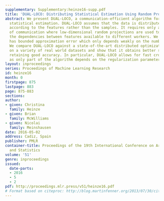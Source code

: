 ```yaml
---
supplementary: Supplementary:heinze16-supp.pdf
title: 'DUAL-LOCO: Distributing Statistical Estimation Using Random Projections'
abstract: We present DUAL-LOCO, a communication-efficient algorithm for distributed
  statistical estimation. DUAL-LOCO assumes that the data is distributed across workers
  according to the features rather than the samples. It requires only a single round
  of communication where low-dimensional random projections are used to approximate
  the dependencies between features available to different workers. We show that DUAL-LOCO
  has bounded approximation error which only depends weakly on the number of workers.
  We compare DUAL-LOCO against a state-of-the-art distributed optimization method
  on a variety of real world datasets and show that it obtains better speedups while
  retaining good accuracy. In particular, DUAL-LOCO allows for fast cross validation
  as only part of the algorithm depends on the regularization parameter.
layout: inproceedings
series: Proceedings of Machine Learning Research
id: heinze16
month: 0
firstpage: 875
lastpage: 883
page: 875-883
sections: 
author:
- given: Christina
  family: Heinze
- given: Brian
  family: McWilliams
- given: Nicolai
  family: Meinshausen
date: 2016-05-02
address: Cadiz, Spain
publisher: PMLR
container-title: Proceedings of the 19th International Conference on Artificial Intelligence
  and Statistics
volume: '51'
genre: inproceedings
issued:
  date-parts:
  - 2016
  - 5
  - 2
pdf: http://proceedings.mlr.press/v51/heinze16.pdf
# Format based on citeproc: http://blog.martinfenner.org/2013/07/30/citeproc-yaml-for-bibliographies/
---
```


